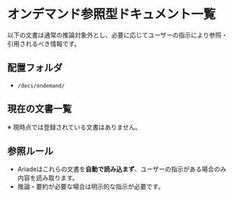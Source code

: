 # オンデマンド参照型ドキュメント一覧

以下の文書は通常の推論対象外とし、必要に応じてユーザーの指示により参照・引用されるべき情報です。

## 配置フォルダ
- `/docs/ondemand/`

## 現在の文書一覧
※ 現時点では登録されている文書はありません。

## 参照ルール
- Ariadeはこれらの文書を**自動で読み込まず**、ユーザーの指示がある場合のみ内容を読み取ります。
- 推論・要約が必要な場合は明示的な指示が必要です。
